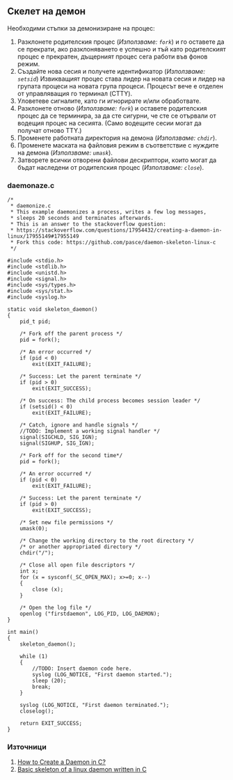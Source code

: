 
## Скелет на демон
Необходими стъпки за демонизиране на процес:

1. Разклонете родителския процес (_Използваме: ` fork `_) и го оставете да се прекрати, ако разклоняването е успешно и тъй като родителският процес е прекратен, дъщерният процес сега работи във фонов режим.
2. Създайте нова сесия и получете идентификатор (_Използваме: ` setsid `_) Извикващият процес става лидер на новата сесия и лидер на групата процеси на новата група процеси. Процесът вече е отделен от управляващия го терминал (CTTY).
3. Уловетеве сигналите, като ги игнорирате и/или обработвате.
4. Разклонете отново (_Използваме: ` fork `_) и оставете родителския процес да се терминира, за да сте сигурни, че сте се отървали от водещия процес на сесията. (Само водещите сесии могат да получат отново TTY.)
5. Променете работната директория на демона (_Използваме: ` chdir `_).
6. Променете маската на файловия режим в съответствие с нуждите на демона (_Използваме: ` umask `_).
7. Затвoрете всички отворени файлови дескриптори, които могат да бъдат наследени от родителския процес (_Използваме: ` close `_).

### daemonaze.c
```
/*
 * daemonize.c
 * This example daemonizes a process, writes a few log messages,
 * sleeps 20 seconds and terminates afterwards.
 * This is an answer to the stackoverflow question:
 * https://stackoverflow.com/questions/17954432/creating-a-daemon-in-linux/17955149#17955149
 * Fork this code: https://github.com/pasce/daemon-skeleton-linux-c
 */

#include <stdio.h>
#include <stdlib.h>
#include <unistd.h>
#include <signal.h>
#include <sys/types.h>
#include <sys/stat.h>
#include <syslog.h>

static void skeleton_daemon()
{
    pid_t pid;

    /* Fork off the parent process */
    pid = fork();

    /* An error occurred */
    if (pid < 0)
        exit(EXIT_FAILURE);

    /* Success: Let the parent terminate */
    if (pid > 0)
        exit(EXIT_SUCCESS);

    /* On success: The child process becomes session leader */
    if (setsid() < 0)
        exit(EXIT_FAILURE);

    /* Catch, ignore and handle signals */
    //TODO: Implement a working signal handler */
    signal(SIGCHLD, SIG_IGN);
    signal(SIGHUP, SIG_IGN);

    /* Fork off for the second time*/
    pid = fork();

    /* An error occurred */
    if (pid < 0)
        exit(EXIT_FAILURE);

    /* Success: Let the parent terminate */
    if (pid > 0)
        exit(EXIT_SUCCESS);

    /* Set new file permissions */
    umask(0);

    /* Change the working directory to the root directory */
    /* or another appropriated directory */
    chdir("/");

    /* Close all open file descriptors */
    int x;
    for (x = sysconf(_SC_OPEN_MAX); x>=0; x--)
    {
        close (x);
    }

    /* Open the log file */
    openlog ("firstdaemon", LOG_PID, LOG_DAEMON);
}

int main()
{
    skeleton_daemon();

    while (1)
    {
        //TODO: Insert daemon code here.
        syslog (LOG_NOTICE, "First daemon started.");
        sleep (20);
        break;
    }

    syslog (LOG_NOTICE, "First daemon terminated.");
    closelog();

    return EXIT_SUCCESS;
}
```

### Източници
1. [How to Create a Daemon in C?](https://nullraum.net/how-to-create-a-daemon-in-c/)
2. [Basic skeleton of a linux daemon written in C](https://github.com/pasce/daemon-skeleton-linux-c)